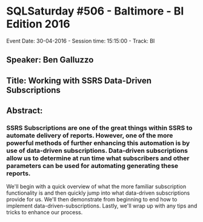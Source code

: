 # SQLSaturday #506 - Baltimore - BI Edition 2016
Event Date: 30-04-2016 - Session time: 15:15:00 - Track: BI
## Speaker: Ben Galluzzo
## Title: Working with SSRS Data-Driven Subscriptions 
## Abstract:
### SSRS Subscriptions are one of the great things within SSRS to automate delivery of reports.  However, one of the more powerful methods of further enhancing this automation is by use of data-driven subscriptions.  Data-driven subscriptions allow us to determine at run time what subscribers and other parameters can be used for automating generating these reports.

We'll begin with a quick overview of what the more familiar subscription functionality is and then quickly jump into what data-driven subscriptions provide for us.  We'll then demonstrate from beginning to end how to implement data-driven-subscriptions.  Lastly, we'll wrap up with any tips and tricks to enhance our process.

